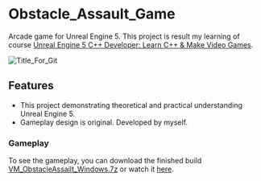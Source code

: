 # Obstacle_Assault_Game
Arcade game for Unreal Engine 5. This project is result my learning of course [Unreal Engine 5 C++ Developer: Learn C++ & Make Video Games](https://www.udemy.com/share/101Weu3@gKGvOgaVCBCuu3YDkDKf4Jg1HM5orVa2qgd_dOOTwGS8sJzE0Z5P5gYnnV1sDnd-Ug==/).

![Title_For_Git](https://github.com/ViacheslavM653/Obstacle_Assault/assets/106179360/f39ff0c0-7a72-4026-b40b-c63a902bed38)

## Features
- This project demonstrating theoretical and practical understanding Unreal Engine 5.
- Gameplay design is original. Developed by myself.
  
### Gameplay
To see the gameplay, you can download the finished build [VM_ObstacleAssailt_Windows.7z](https://drive.google.com/file/d/1XUjenU3G7wiXFwzPMOV0oP0fwZYfl0to/view?usp=drive_link) or watch it [here](https://youtu.be/yyC8mdoEnp0).


